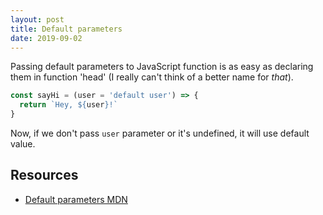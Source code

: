 ```yaml
---
layout: post
title: Default parameters
date: 2019-09-02
---
```


Passing default parameters to JavaScript function is as easy as declaring them in function 'head' (I really can't think of a better name for _that_).

```js
const sayHi = (user = 'default user') => {
  return `Hey, ${user}!`
}
```

Now, if we don't pass `user` parameter or it's undefined, it will use default value.

## Resources

- [Default parameters MDN](https://developer.mozilla.org/en-US/docs/Web/JavaScript/Reference/Functions/Default_parameters)
